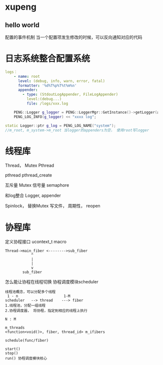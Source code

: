 # xupeng

## hello world

配置的事件机制
当一个配置项发生修改的时候，可以反向通知对应的代码

# 日志系统整合配置系统
```yaml
logs：
    - name: root
      level: (debug, info, warn, error, fatal)
      formatter: '%d%T%p%T%t%m%n'
      appender:
        - type: (StdoutLogAppender, FileLogAppender)
          level:(debug...)
          file: /logs/xxx.log
```

```cpp
    PENG::Logger g_logger = PENG::LoggerMgr::GetInstance()->getLogger(anme);
    PENG_LOG_INFO(g_logger) << "xxxx log";
```

```cpp
static Logger::ptr g_log = PENG_LOG_NAME("system");
//m_root, m_system->m_root 当logger的appenders为空， 使用root写logger

```
# 线程库
Thread， Mutex
Pthread

pthread pthread_create

互斥量 Mutex
信号量 semaphore

和log整合
Logger, appender

Spinlock， 替换Mutex
写文件， 周期性， reopen

# 协程库
定义协程接口
ucontext_t 
macro

```
Thread->main_fiber <-------->sub_fiber
            ^
            |
            |
            v
        sub_fiber
```

怎么能让协程在线程切换
协程调度模块scheduler
```
线程池概念，可以分配多个线程
 1 - n                     1-M 
scheduler   --> thread    ---> fiber
1.线程池，分配一组线程
2.协程调度器， 将协程，指定到相应的线程上执行

N : M

m_threads
<function<void()>, fiber, thread_id> m_ifibers

schedule(func/fiber)

start()
stop()
run() 协程调度模块核心

```

